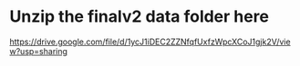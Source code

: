 # Unzip the finalv2 data folder here

https://drive.google.com/file/d/1ycJ1iDEC2ZZNfqfUxfzWpcXCoJ1gjk2V/view?usp=sharing